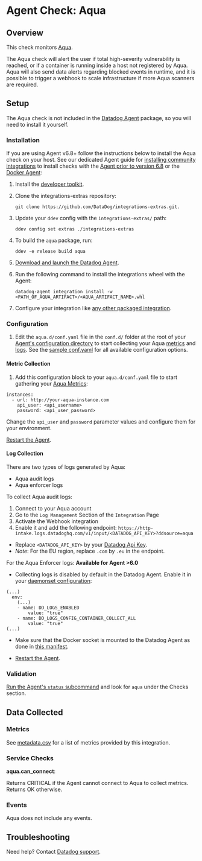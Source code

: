 # Agent Check: Aqua

## Overview

This check monitors [Aqua][1].

The Aqua check will alert the user if total high-severity vulnerability is reached, or if a container is running inside a host not registered by Aqua. Aqua will also send data alerts regarding blocked events in runtime, and it is possible to trigger a webhook to scale infrastructure if more Aqua scanners are required.

## Setup

The Aqua check is not included in the [Datadog Agent][2] package, so you will
need to install it yourself.

### Installation

If you are using Agent v6.8+ follow the instructions below to install the Aqua check on your host. See our dedicated Agent guide for [installing community integrations][3] to install checks with the [Agent prior to version 6.8][4] or the [Docker Agent][5]:

1. Install the [developer toolkit][6].
2. Clone the integrations-extras repository:

    ```
    git clone https://github.com/DataDog/integrations-extras.git.
    ```

3. Update your `ddev` config with the `integrations-extras/` path:

    ```
    ddev config set extras ./integrations-extras
    ```

4. To build the `aqua` package, run:

    ```
    ddev -e release build aqua
    ```

5. [Download and launch the Datadog Agent][7].
6. Run the following command to install the integrations wheel with the Agent:

    ```
    datadog-agent integration install -w <PATH_OF_AQUA_ARTIFACT>/<AQUA_ARTIFACT_NAME>.whl
    ```

7. Configure your integration like [any other packaged integration][8].

### Configuration

1. Edit the `aqua.d/conf.yaml` file in the `conf.d/` folder at the root of your [Agent's configuration directory][9] to start collecting your Aqua [metrics](#metric-collection) and [logs](#log-collection).
  See the [sample conf.yaml][10] for all available configuration options.

#### Metric Collection

1. Add this configuration block to your `aqua.d/conf.yaml` file to start gathering your [Aqua Metrics](#metrics):

```
instances:
  - url: http://your-aqua-instance.com
    api_user: <api_username>
    password: <api_user_password>
```

Change the `api_user` and `password` parameter values and configure them for your environment.

[Restart the Agent][11].

#### Log Collection

There are two types of logs generated by Aqua:

* Aqua audit logs
* Aqua enforcer logs

To collect Aqua audit logs:

1. Connect to your Aqua account
2. Go to the `Log Management` Section of the `Integration` Page
3. Activate the Webhook integration
4. Enable it and add the following endpoint: `https://http-intake.logs.datadoghq.com/v1/input/<DATADOG_API_KEY>?ddsource=aqua`

* Replace `<DATADOG_API_KEY>` by your [Datadog Api Key][12].
* *Note*: For the EU region, replace `.com` by `.eu` in the endpoint.

For the Aqua Enforcer logs: **Available for Agent >6.0**

* Collecting logs is disabled by default in the Datadog Agent. Enable it in your [daemonset configuration][13]:

```
(...)
  env:
    (...)
    - name: DD_LOGS_ENABLED
        value: "true"
    - name: DD_LOGS_CONFIG_CONTAINER_COLLECT_ALL
        value: "true"
(...)
```

* Make sure that the Docker socket is mounted to the Datadog Agent as done in [this manifest][14].

* [Restart the Agent][11].


### Validation

[Run the Agent's `status` subcommand][15] and look for `aqua` under the Checks section.

## Data Collected

### Metrics

See [metadata.csv][16] for a list of metrics provided by this integration.

### Service Checks

**aqua.can_connect**:

Returns CRITICAL if the Agent cannot connect to Aqua to collect metrics. Returns OK otherwise.

### Events

Aqua does not include any events.

## Troubleshooting

Need help? Contact [Datadog support][17].

[1]: https://www.aquasec.com
[2]: https://app.datadoghq.com/account/settings#agent
[3]: https://docs.datadoghq.com/agent/guide/community-integrations-installation-with-docker-agent
[4]: https://docs.datadoghq.com/agent/guide/community-integrations-installation-with-docker-agent/?tab=agentpriorto68
[5]: https://docs.datadoghq.com/agent/guide/community-integrations-installation-with-docker-agent/?tab=docker
[6]: https://docs.datadoghq.com/developers/integrations/new_check_howto/#developer-toolkit
[7]: https://app.datadoghq.com/account/settings#agent
[8]: https://docs.datadoghq.com/getting_started/integrations
[9]: https://docs.datadoghq.com/agent/faq/agent-configuration-files/#agent-configuration-directory
[10]: https://github.com/DataDog/integrations-extras/blob/master/aqua/datadog_checks/aqua/data/conf.yaml.example
[11]: https://docs.datadoghq.com/agent/faq/agent-commands/#start-stop-restart-the-agent
[12]: https://app.datadoghq.com/account/settings#api
[13]: https://docs.datadoghq.com/agent/kubernetes/daemonset_setup/#log-collection
[14]: https://docs.datadoghq.com/agent/kubernetes/daemonset_setup/#create-manifest
[15]: https://docs.datadoghq.com/agent/guide/agent-commands/#service-status
[16]: https://github.com/DataDog/integrations-extras/blob/master/aqua/metadata.csv
[17]: https://docs.datadoghq.com/help
